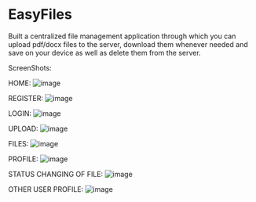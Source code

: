 # EasyFiles
Built a centralized file management application through which you can upload pdf/docx files to the server, download them whenever needed and save on your device as well as delete them from the server.

ScreenShots:

HOME:
![image](https://user-images.githubusercontent.com/56965636/205449549-5923f4c6-230e-45fc-b7ba-d67d173427d0.png)

REGISTER:
![image](https://user-images.githubusercontent.com/56965636/205449593-4d89f118-34b3-47c2-8320-6b97be84be16.png)

LOGIN:
![image](https://user-images.githubusercontent.com/56965636/205450175-f899c8b0-4d08-4fde-838f-5dcf317e158b.png)

UPLOAD:
![image](https://user-images.githubusercontent.com/56965636/205449788-c400aee3-e83b-4c74-9ff1-70f47f7c9f2b.png)

FILES:
![image](https://user-images.githubusercontent.com/56965636/205449911-615f31bd-9b77-4dd7-8c75-18fc60128ffb.png)

PROFILE:
![image](https://user-images.githubusercontent.com/56965636/205450087-d916d1ff-6419-4852-bdb6-d37f1275a83f.png)

STATUS CHANGING OF FILE:
![image](https://user-images.githubusercontent.com/56965636/205450112-d99d894b-4b45-4255-aaac-ae8d25433dd5.png)

OTHER USER PROFILE:
![image](https://user-images.githubusercontent.com/56965636/205450150-3c068617-9d75-45c4-a952-73b550cff616.png)
